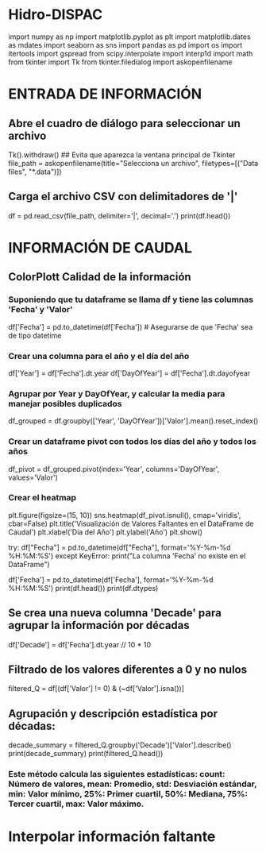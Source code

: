 # **Hidro-DISPAC**
import numpy as np
import matplotlib.pyplot as plt
import matplotlib.dates as mdates
import seaborn as sns
import pandas as pd
import os
import itertools
import gspread
from scipy.interpolate import interp1d
import math
from tkinter import Tk
from tkinter.filedialog import askopenfilename

# **ENTRADA DE INFORMACIÓN**
## Abre el cuadro de diálogo para seleccionar un archivo
Tk().withdraw() ## Evita que aparezca la ventana principal de Tkinter
file_path = askopenfilename(title="Selecciona un archivo", filetypes=[("Data files", "*.data")])

## Carga el archivo CSV con delimitadores de '|'
df = pd.read_csv(file_path, delimiter='|', decimal='.')
print(df.head())

# **INFORMACIÓN DE CAUDAL**
## **ColorPlott** Calidad de la información
### Suponiendo que tu dataframe se llama df y tiene las columnas 'Fecha' y 'Valor'
df['Fecha'] = pd.to_datetime(df['Fecha'])  # Asegurarse de que 'Fecha' sea de tipo datetime

### Crear una columna para el año y el día del año
df['Year'] = df['Fecha'].dt.year
df['DayOfYear'] = df['Fecha'].dt.dayofyear

### Agrupar por Year y DayOfYear, y calcular la media para manejar posibles duplicados
df_grouped = df.groupby(['Year', 'DayOfYear'])['Valor'].mean().reset_index()

### Crear un dataframe pivot con todos los días del año y todos los años
df_pivot = df_grouped.pivot(index='Year', columns='DayOfYear', values='Valor')

### Crear el heatmap
plt.figure(figsize=(15, 10))
sns.heatmap(df_pivot.isnull(), cmap='viridis', cbar=False)
plt.title('Visualización de Valores Faltantes en el DataFrame de Caudal')
plt.xlabel('Día del Año')
plt.ylabel('Año')
plt.show()

try:
    df["Fecha"] = pd.to_datetime(df["Fecha"], format='%Y-%m-%d %H:%M:%S')
except KeyError:
    print("La columna 'Fecha' no existe en el DataFrame")

df['Fecha'] = pd.to_datetime(df['Fecha'], format='%Y-%m-%d %H:%M:%S')
print(df.head())
print(df.dtypes)

## Se crea una nueva columna 'Decade' para agrupar la información por décadas
df['Decade'] = df['Fecha'].dt.year // 10 * 10

## Filtrado de los valores diferentes a 0 y no nulos
filtered_Q = df[(df['Valor'] != 0) & (~df['Valor'].isna())]

## Agrupación y descripción estadística por décadas:
decade_summary = filtered_Q.groupby('Decade')['Valor'].describe()
print(decade_summary)
print(filtered_Q.head())

### Este método calcula las siguientes estadísticas: count: Número de valores, mean: Promedio, std: Desviación estándar, min: Valor mínimo, 25%: Primer cuartil, 50%: Mediana, 75%: Tercer cuartil, max: Valor máximo.




# **Interpolar información faltante**
